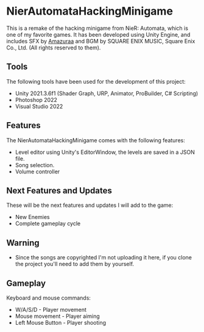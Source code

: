 # NierAutomataHackingMinigame

This is a remake of the hacking minigame from NieR: Automata, which is one of my favorite games. It has been developed using Unity Engine, and includes SFX by [Amazuraa](https://github.com/Amazuraa/) and BGM by SQUARE ENIX MUSIC, Square Enix Co., Ltd. (All rights reserved to them).

## Tools
The following tools have been used for the development of this project:
- Unity 2021.3.6f1 (Shader Graph, URP, Animator, ProBuilder, C# Scripting)
- Photoshop 2022
- Visual Studio 2022

## Features
The NierAutomataHackingMinigame comes with the following features:
- Level editor using Unity's EditorWindow, the levels are saved in a JSON file.
- Song selection.
- Volume controller

## Next Features and Updates
These will be the next features and updates I will add to the game:
- New Enemies
- Complete gameplay cycle

## Warning
- Since the songs are copyrighted I'm not uploading it here, if you clone the project you'll need to add them by yourself.

## Gameplay
Keyboard and mouse commands:
- W/A/S/D - Player movement
- Mouse movement - Player aiming
- Left Mouse Button - Player shooting
